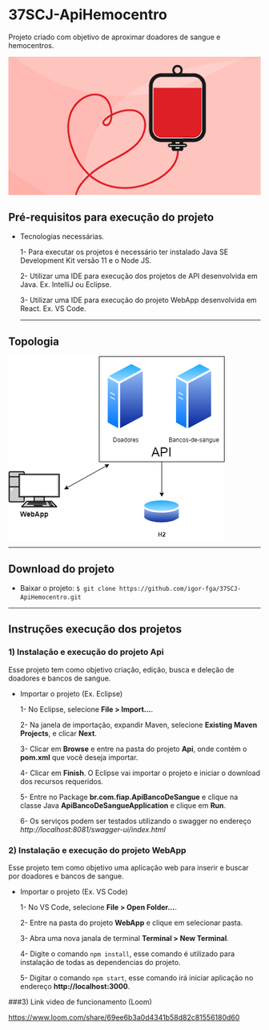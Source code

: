 # 37SCJ-ApiHemocentro

Projeto criado com objetivo de aproximar doadores de sangue e hemocentros. 

![Imagem Doar](Images/doar.jpg)


##  Pré-requisitos para execução do projeto
- Tecnologias necessárias.

  1- Para executar os projetos é necessário ter instalado Java SE Development Kit versão 11 e o Node JS.
  
  2- Utilizar uma IDE para execução dos projetos de API desenvolvida em Java. Ex. IntelliJ ou Eclipse.
  
  3- Utilizar uma IDE para execução do projeto WebApp desenvolvida em React. Ex. VS Code.
  
  ---
## Topologia

![Imagem topologia](Images/topologia_doacao.png)


---

## Download do projeto

- Baixar o projeto: `$ git clone https://github.com/igor-fga/37SCJ-ApiHemocentro.git`

---

## Instruções execução dos projetos

### 1) Instalação e execução do projeto Api
Esse projeto tem como objetivo criação, edição, busca e deleção de doadores e bancos de sangue.

- Importar o projeto (Ex. Eclipse)

  1- No Eclipse, selecione **File > Import...**.
  
  2- Na janela de importação, expandir Maven, selecione **Existing Maven Projects**, e clicar **Next**.
  
  3- Clicar em **Browse** e entre na pasta do projeto **Api**, onde contém o **pom.xml** que você deseja importar.
  
  4- Clicar em **Finish**. O Eclipse vai importar o projeto e iniciar o download dos recursos requeridos.
  
  5- Entre no Package **br.com.fiap.ApiBancoDeSangue** e clique na classe Java **ApiBancoDeSangueApplication** e clique em **Run**.
  
  6- Os serviços podem ser testados utilizando o swagger no endereço *http://localhost:8081/swagger-ui/index.html*

### 2) Instalação e execução do projeto WebApp
Esse projeto tem como objetivo uma aplicação web para inserir e buscar por doadores e bancos de sangue.

- Importar o projeto (Ex. VS Code)

  1- No VS Code, selecione **File > Open Folder...**.
  
  2- Entre na pasta do projeto **WebApp** e clique em selecionar pasta.
  
  3- Abra uma nova janala de terminal **Terminal > New Terminal**.
  
  4- Digite o comando `npm install`, esse comando é utilizado para instalação de todas as dependencias do projeto.
  
  5- Digitar o comando `npm start`, esse comando irá iniciar aplicação no endereço **http://localhost:3000**.

###3) Link video de funcionamento (Loom)

  https://www.loom.com/share/69ee6b3a0d4341b58d82c81556180d60

